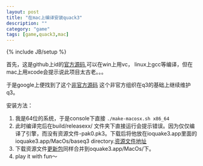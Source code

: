 ```yaml
---
layout: post
title: "在mac上编译安装quack3"
description: ""
category: "game"
tags: [game,quack3,mac]
---
```

{% include JB/setup %}

首先，这是github上id的[官方源码](https://github.com/id-Software/Quake-III-Arena),可以在win上用vc， linux上gcc等编译，但在mac上用xcode会提示说此项目太古老。。。

于是google上便找到了这个[非官方源码](https://github.com/ioquake/ioq3)
这个非官方组织在q3的基础上继续维护q3。

安装方法：

1. 我是64位的系统，于是console下直接 `./make-macosx.sh x86_64`
2. 此时编译完后在build/releasexx/ 文件夹下直接运行会提示错误。因为仅仅编译了引擎，而没有资源文件-pak0.pk3。下载后将他放在ioquake3.app里面的ioquake3.app/MacOs/baseq3 directory.[资源文件地址](http://pan.baidu.com/s/1dDqrMtb)
3. 下载资源文件[更新包](http://ioquake3.org/extras/patch-data/)同样合并到oquake3.app/MacOs/下。
4. play it with fun～
